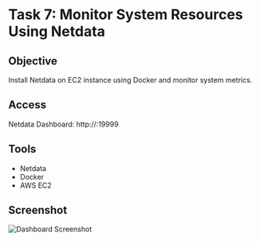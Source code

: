 # Task 7: Monitor System Resources Using Netdata

## Objective
Install Netdata on EC2 instance using Docker and monitor system metrics.

## Access
Netdata Dashboard: http://<your-ec2-ip>:19999

## Tools
- Netdata
- Docker
- AWS EC2

## Screenshot
![Dashboard Screenshot](screenshot.png)

